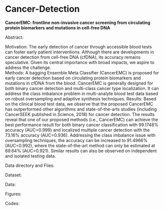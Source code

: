 # Cancer-Detection
**CancerEMC: frontline non-invasive cancer screening from circulating protein biomarkers and mutations in cell-free DNA**

Abstract:

Motivation: The early detection of cancer through accessible blood tests can foster early patient interventions. Although there are developments in cancer detection from cell-free DNA (cfDNA), its accuracy remains speculative. Given its central importance with broad impacts, we aspire to address the challenge.  
Methods: A bagging Ensemble Meta Classifier (CancerEMC) is proposed for early cancer detection based on circulating protein biomarkers and mutations in cfDNA from the blood. CancerEMC is generally designed for both binary cancer detection and multi-class cancer type localization. It can address the class imbalance problem in multi-analyte blood test data based on robust oversampling and adaptive synthesis techniques.
Results: Based on the clinical blood test data, we observe that the proposed CancerEMC has outperformed other algorithms and state-of-the-arts studies (including CancerSEEK published in Science, 2018) for cancer detection. The results reveal that one of our proposed methods (i.e., CancerEMC) can achieve the best performance result for both binary cancer classification with 99.1748% accuracy (AUC=0.999) and localized multiple cancer detection with the 73.16% accuracy (AUC=0.936). Addressing the class imbalance issue with oversampling techniques, the accuracy can be increased to 91.4966% (AUC=0.992), where the state-of-the-art method can only be estimated at 69.64% (AUC=0.921). Similar results can also be observed on independent and isolated testing data.

Data directory and Files:

Dataset:

Data:

Figures:

Codes:



